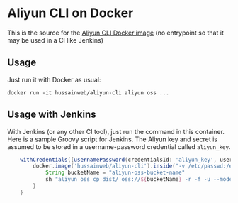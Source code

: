 # Aliyun CLI on Docker
This is the source for the [Aliyun CLI Docker image](https://hub.docker.com/r/hussainweb/aliyun-cli) (no entrypoint so that it may be used in a CI like Jenkins)

## Usage

Just run it with Docker as usual:

```
docker run -it hussainweb/aliyun-cli aliyun oss ...
```

## Usage with Jenkins

With Jenkins (or any other CI tool), just run the command in this container. Here is a sample Groovy script for Jenkins. The Aliyun key and secret is assumed to be stored in a username-password credential called `aliyun_key`.

```groovy
    withCredentials([usernamePassword(credentialsId: 'aliyun_key', usernameVariable: 'ALIYUN_ACCESS_KEY_ID', passwordVariable: 'ALIYUN_SECRET_ACCESS_KEY')]) {
        docker.image('hussainweb/aliyun-cli').inside("-v /etc/passwd:/etc/passwd -v ${env.HOME}:${env.HOME}:rw,z") {
            String bucketName = "aliyun-oss-bucket-name"
            sh "aliyun oss cp dist/ oss://${bucketName} -r -f -u --mode AK --access-key-id \"${env.ALIYUN_ACCESS_KEY_ID}\" --access-key-secret \"${env.ALIYUN_SECRET_ACCESS_KEY}\" --region \"${aliyunRegion}\""
        }
    }
```

